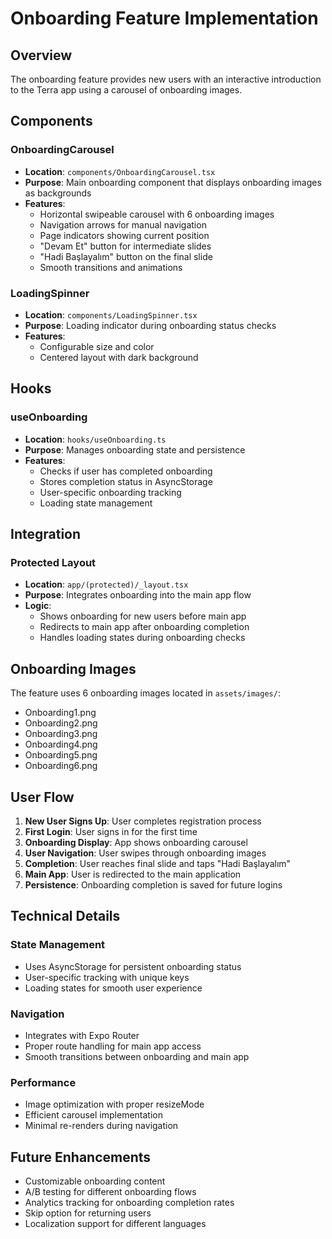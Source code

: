# Onboarding Feature Implementation

## Overview
The onboarding feature provides new users with an interactive introduction to the Terra app using a carousel of onboarding images.

## Components

### OnboardingCarousel
- **Location**: `components/OnboardingCarousel.tsx`
- **Purpose**: Main onboarding component that displays onboarding images as backgrounds
- **Features**:
  - Horizontal swipeable carousel with 6 onboarding images
  - Navigation arrows for manual navigation
  - Page indicators showing current position
  - "Devam Et" button for intermediate slides
  - "Hadi Başlayalım" button on the final slide
  - Smooth transitions and animations

### LoadingSpinner
- **Location**: `components/LoadingSpinner.tsx`
- **Purpose**: Loading indicator during onboarding status checks
- **Features**:
  - Configurable size and color
  - Centered layout with dark background

## Hooks

### useOnboarding
- **Location**: `hooks/useOnboarding.ts`
- **Purpose**: Manages onboarding state and persistence
- **Features**:
  - Checks if user has completed onboarding
  - Stores completion status in AsyncStorage
  - User-specific onboarding tracking
  - Loading state management

## Integration

### Protected Layout
- **Location**: `app/(protected)/_layout.tsx`
- **Purpose**: Integrates onboarding into the main app flow
- **Logic**:
  - Shows onboarding for new users before main app
  - Redirects to main app after onboarding completion
  - Handles loading states during onboarding checks

## Onboarding Images
The feature uses 6 onboarding images located in `assets/images/`:
- Onboarding1.png
- Onboarding2.png
- Onboarding3.png
- Onboarding4.png
- Onboarding5.png
- Onboarding6.png

## User Flow
1. **New User Signs Up**: User completes registration process
2. **First Login**: User signs in for the first time
3. **Onboarding Display**: App shows onboarding carousel
4. **User Navigation**: User swipes through onboarding images
5. **Completion**: User reaches final slide and taps "Hadi Başlayalım"
6. **Main App**: User is redirected to the main application
7. **Persistence**: Onboarding completion is saved for future logins

## Technical Details

### State Management
- Uses AsyncStorage for persistent onboarding status
- User-specific tracking with unique keys
- Loading states for smooth user experience

### Navigation
- Integrates with Expo Router
- Proper route handling for main app access
- Smooth transitions between onboarding and main app

### Performance
- Image optimization with proper resizeMode
- Efficient carousel implementation
- Minimal re-renders during navigation

## Future Enhancements
- Customizable onboarding content
- A/B testing for different onboarding flows
- Analytics tracking for onboarding completion rates
- Skip option for returning users
- Localization support for different languages 